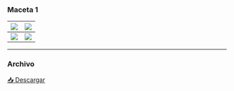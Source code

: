 ### Maceta 1

| ![](https://anapaumen168.github.io/miportafolio_mecatronica/Proyecto_de_Ingenier%C3%ADa/imagenes/ejercicio5solidworks.png) | ![](https://anapaumen168.github.io/miportafolio_mecatronica/Proyecto_de_Ingenier%C3%ADa/imagenes/ejercicio5vistadesdearriba.png) |
|---------------------------|--------------------------|
| ![](https://anapaumen168.github.io/miportafolio_mecatronica/Proyecto_de_Ingenier%C3%ADa/imagenes/ejercicio5vistafrontal.png) | ![](https://anapaumen168.github.io/miportafolio_mecatronica/Proyecto_de_Ingenier%C3%ADa/imagenes/ejercicio5vistageneral.png) |

---

### Archivo

<p><a href="https://anapaumen168.github.io/miportafolio_mecatronica/Proyecto_de_Ingenier%C3%ADa/imagenes/Ejercicio5SolidWorks.SLDPRT" target="_blank">📥 Descargar </a></p>